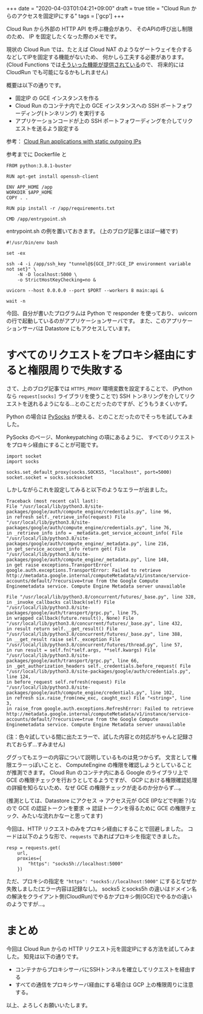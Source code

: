 +++
date = "2020-04-03T01:04:21+09:00"
draft = true
title = "Cloud Run からのアクセスを固定IPにする"
tags = ['gcp']
+++

Cloud Run から外部の HTTP API を呼ぶ機会があり、
そのAPIの呼び出し制限のため、
IP を固定したくなった際のメモです。

現状の Cloud Run では、たとえば Cloud NAT のようなゲートウェイを介するなどしてIPを固定する機能がないため、
何かしら工夫する必要があります。
(Cloud Functions では[そういった機能が提供されている](https://cloud.google.com/functions/docs/networking/network-settings?hl=ja#associate-static-ip)ので、
将来的には CloudRun でも可能になるかもしれません)

概要は以下の通りです。

* 固定IP の GCE インスタンスを作る
* Cloud Run のコンテナ内で上の GCE インスタンスへの SSH ポートフォワーディング(トンネリング) を実行する
* アプリケーションコードが上の SSH ポートフォワーディングを介してリクエストを送るよう設定する

参考： [Cloud Run applications with static outgoing IPs](https://ahmet.im/blog/cloud-run-static-ip/)

<!--more-->

参考までに Dockerfile と

```
FROM python:3.8.1-buster

RUN apt-get install openssh-client

ENV APP_HOME /app
WORKDIR $APP_HOME
COPY . .

RUN pip install -r /app/requirements.txt

CMD /app/entrypoint.sh
```

entrypoint.sh の例を置いておきます。
(上のブログ記事とほぼ一緒です)

```
#!/usr/bin/env bash

set -ex

ssh -4 -i /app/ssh_key "tunnel@${GCE_IP?:GCE_IP environment variable not set}" \
    -N -D localhost:5000 \
    -o StrictHostKeyChecking=no &

uvicorn --host 0.0.0.0 --port $PORT --workers 8 main:api &

wait -n
```

今回、自分が書いたプログラムは Python で responder を使っており、 uvicorn の行で起動しているのがアプリケーションサーバです。
また、このアプリケーションサーバは Datastore にもアクセスしています。

# すべてのリクエストをプロキシ経由にすると権限周りで失敗する

さて、上のブログ記事では `HTTPS_PROXY` 環境変数を設定することで、
(Python なら `request[socks]` ライブラリを使うことで)
SSH トンネリングを介してリクエストを送れるようになる...とのことだったのですが、どうもうまくいかず。

Python の場合は [PySocks](https://pypi.org/project/PySocks/) が使える、とのことだったのでそっちを試してみました。

PySocks のページ、Monkeypatching の項にあるように、
すべてのリクエストをプロキシ経由にすることが可能です。

```
import socket
import socks

socks.set_default_proxy(socks.SOCKS5, "localhost", port=5000)
socket.socket = socks.socksocket
```

しかしながらこれを設定してみると以下のようなエラーが出ました。

```
Traceback (most recent call last):
File "/usr/local/lib/python3.8/site-packages/google/auth/compute_engine/credentials.py", line 96,
in refresh self._retrieve_info(request) File "/usr/local/lib/python3.8/site-packages/google/auth/compute_engine/credentials.py", line 76,
in _retrieve_info info = _metadata.get_service_account_info( File "/usr/local/lib/python3.8/site-packages/google/auth/compute_engine/_metadata.py", line 216,
in get_service_account_info return get( File "/usr/local/lib/python3.8/site-packages/google/auth/compute_engine/_metadata.py", line 148,
in get raise exceptions.TransportError( google.auth.exceptions.TransportError: Failed to retrieve http://metadata.google.internal/computeMetadata/v1/instance/service-accounts/default/?recursive=true from the Google Compute Enginemetadata service. Compute Engine Metadata server unavailable
```

```
File "/usr/local/lib/python3.8/concurrent/futures/_base.py", line 328,
in _invoke_callbacks callback(self) File "/usr/local/lib/python3.8/site-packages/google/auth/transport/grpc.py", line 75,
in wrapped callback(future.result(), None) File "/usr/local/lib/python3.8/concurrent/futures/_base.py", line 432,
in result return self.__get_result() File "/usr/local/lib/python3.8/concurrent/futures/_base.py", line 388,
in __get_result raise self._exception File "/usr/local/lib/python3.8/concurrent/futures/thread.py", line 57,
in run result = self.fn(*self.args, **self.kwargs) File "/usr/local/lib/python3.8/site-packages/google/auth/transport/grpc.py", line 66,
in _get_authorization_headers self._credentials.before_request( File "/usr/local/lib/python3.8/site-packages/google/auth/credentials.py", line 124,
in before_request self.refresh(request) File "/usr/local/lib/python3.8/site-packages/google/auth/compute_engine/credentials.py", line 102,
in refresh six.raise_from(new_exc, caught_exc) File "<string>", line 3,
in raise_from google.auth.exceptions.RefreshError: Failed to retrieve http://metadata.google.internal/computeMetadata/v1/instance/service-accounts/default/?recursive=true from the Google Compute Enginemetadata service. Compute Engine Metadata server unavailable
```

(注：色々試している間に出たエラーで、試した内容との対応がちゃんと記録されておらず...すみません)

ググってもエラーの内容について説明しているものは見つからず。
文言として権限エラーっぽいことと、
ComputeEngine の権限を確認しようとしていることが推測できます。
Cloud Run のコンテナ内にある Google のライブラリ上で GCE の権限チェックを行おうとしてるようですが、
GCP における権限確認処理の詳細を知らないため、なぜ GCE の権限チェックが走るのか分からず...。

(推測としては、Datastore にアクセス → アクセス元が GCE (IPなどで判断？)なので GCE の認証トークンを要求 → 認証トークンを得るために GCE の権限チェック、みたいな流れかなーと思ってます)

今回は、HTTP リクエストのみをプロキシ経由にすることで回避しました。
コードは以下のような形で、`requests` であればプロキシを指定できました。

```
resp = requests.get(
    url,
    proxies={
        "https": "socks5h://localhost:5000"
    })
```

ただ、プロキシの指定を `"https": "socks5://localhost:5000"` にするとなぜか失敗しました(エラー内容は記録なし)。
socks5 とsocks5h の違いはドメイン名の解決をクライアント側(CloudRun)でやるかプロキシ側(GCE)でやるかの違いのようですが...。

# まとめ

今回は Cloud Run からの HTTP リクエスト元を固定IPにする方法を試してみました。
知見は以下の通りです。

* コンテナからプロキシサーバにSSHトンネルを確立してリクエストを経由する
* すべての通信をプロキシサーバ経由にする場合は GCP 上の権限周りに注意する。

以上、よろしくお願いいたします。
